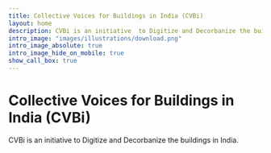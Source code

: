 ```yaml
---
title: Collective Voices for Buildings in India (CVBi)
layout: home
description: CVBi is an initiative  to Digitize and Decorbanize the buildings in India.
intro_image: "images/illustrations/download.png"
intro_image_absolute: true
intro_image_hide_on_mobile: true
show_call_box: true
---
```


# Collective Voices for Buildings in India (CVBi)

CVBi is an initiative to Digitize and Decorbanize the buildings in India.
